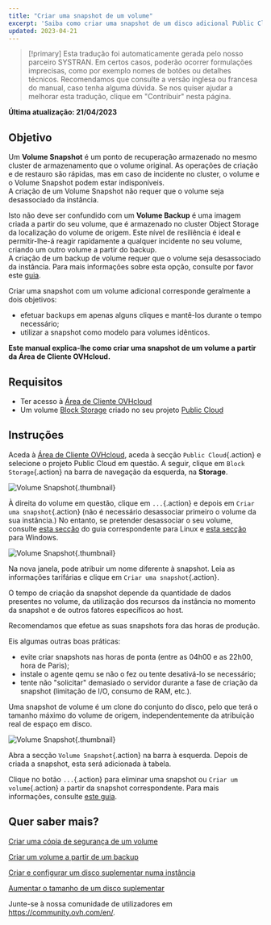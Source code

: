 ```yaml
---
title: "Criar uma snapshot de um volume"
excerpt: 'Saiba como criar uma snapshot de um disco adicional Public Cloud'
updated: 2023-04-21
---
```


> [!primary]
> Esta tradução foi automaticamente gerada pelo nosso parceiro SYSTRAN. Em certos casos, poderão ocorrer formulações imprecisas, como por exemplo nomes de botões ou detalhes técnicos. Recomendamos que consulte a versão inglesa ou francesa do manual, caso tenha alguma dúvida. Se nos quiser ajudar a melhorar esta tradução, clique em "Contribuir" nesta página.
>

**Última atualização: 21/04/2023**

## Objetivo

Um **Volume Snapshot** é um ponto de recuperação armazenado no mesmo cluster de armazenamento que o volume original. As operações de criação e de restauro são rápidas, mas em caso de incidente no cluster, o volume e o Volume Snapshot podem estar indisponíveis.<br>
A criação de um Volume Snapshot não requer que o volume seja desassociado da instância.

Isto não deve ser confundido com um **Volume Backup** é uma imagem criada a partir do seu volume, que é armazenado no cluster Object Storage da localização do volume de origem.
Este nível de resiliência é ideal e permitir-lhe-á reagir rapidamente a qualquer incidente no seu volume, criando um outro volume a partir do backup.<br>
A criação de um backup de volume requer que o volume seja desassociado da instância. Para mais informações sobre esta opção, consulte por favor este [guia](/pages/platform/public-cloud/volume-backup).

Criar uma snapshot com um volume adicional corresponde geralmente a dois objetivos:

- efetuar backups em apenas alguns cliques e mantê-los durante o tempo necessário;
- utilizar a snapshot como modelo para volumes idênticos.

**Este manual explica-lhe como criar uma snapshot de um volume a partir da Área de Cliente OVHcloud.**

## Requisitos

- Ter acesso à [Área de Cliente OVHcloud](https://www.ovh.com/auth/?action=gotomanager&from=https://www.ovh.pt/&ovhSubsidiary=pt)
- Um volume [Block Storage](../criar_e_configurar_um_disco_suplementar_numa_instancia/) criado no seu projeto [Public Cloud](https://www.ovhcloud.com/pt/public-cloud/)

## Instruções

Aceda à [Área de Cliente OVHcloud](https://www.ovh.com/auth/?action=gotomanager&from=https://www.ovh.pt/&ovhSubsidiary=pt), aceda à secção `Public Cloud`{.action} e selecione o projeto Public Cloud em questão. A seguir, clique em `Block Storage`{.action} na barra de navegação da esquerda, na **Storage**.

![Volume Snapshot](images/volume_snapshot01.png){.thumbnail}

À direita do volume em questão, clique em `...`{.action} e depois em `Criar uma snapshot`{.action} (não é necessário desassociar primeiro o volume da sua instância.) No entanto, se pretender desassociar o seu volume, consulte [esta secção](/pages/platform/public-cloud/create_and_configure_an_additional_disk_on_an_instancedesassociar-um-volume/#em-linux) do guia correspondente para Linux e [esta secção](/pages/platform/public-cloud/create_and_configure_an_additional_disk_on_an_instancedesassociar-um-volume/#em-windows) para Windows.

![Volume Snapshot](images/volume_snapshot02.png){.thumbnail}

Na nova janela, pode atribuir um nome diferente à snapshot. Leia as informações tarifárias e clique em `Criar uma snapshot`{.action}.

O tempo de criação da snapshot depende da quantidade de dados presentes no volume, da utilização dos recursos da instância no momento da snapshot e de outros fatores específicos ao host.

Recomendamos que efetue as suas snapshots fora das horas de produção.

Eis algumas outras boas práticas:

- evite criar snapshots nas horas de ponta (entre as 04h00 e as 22h00, hora de Paris);
- instale o agente qemu se não o fez ou tente desativá-lo se necessário;
- tente não "solicitar" demasiado o servidor durante a fase de criação da snapshot (limitação de I/O, consumo de RAM, etc.).

Uma snapshot de volume é um clone do conjunto do disco, pelo que terá o tamanho máximo do volume de origem, independentemente da atribuição real de espaço em disco.

![Volume Snapshot](images/volume_snapshot03.png){.thumbnail}

Abra a secção `Volume Snapshot`{.action} na barra à esquerda. Depois de criada a snapshot, esta será adicionada à tabela.

Clique no botão `...`{.action} para eliminar uma snapshot ou `Criar um volume`{.action} a partir da snapshot correspondente. Para mais informações, consulte [este guia](/pages/platform/public-cloud/create-volume-from-snapshot).

## Quer saber mais?

[Criar uma cópia de segurança de um volume](/pages/platform/public-cloud/volume-backup)

[Criar um volume a partir de um backup](/pages/platform/public-cloud/create-volume-from-snapshot)

[Criar e configurar um disco suplementar numa instância](/pages/platform/public-cloud/create_and_configure_an_additional_disk_on_an_instance)

[Aumentar o tamanho de um disco suplementar](/pages/platform/public-cloud/increase_the_size_of_an_additional_disk)

Junte-se à nossa comunidade de utilizadores em <https://community.ovh.com/en/>.